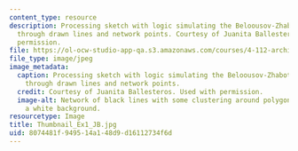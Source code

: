 ```yaml
---
content_type: resource
description: Processing sketch with logic simulating the Beloousov-Zhabotinsky Reaction
  through drawn lines and network points. Courtesy of Juanita Ballesteros. Used with
  permission.
file: https://ol-ocw-studio-app-qa.s3.amazonaws.com/courses/4-112-architecture-design-fundamentals-i-nano-machines-fall-2012/8074481f949514a148d9d16112734f6d_Thumbnail_Ex1_JB.jpg
file_type: image/jpeg
image_metadata:
  caption: Processing sketch with logic simulating the Beloousov-Zhabotinsky Reaction
    through drawn lines and network points.
  credit: Courtesy of Juanita Ballesteros. Used with permission.
  image-alt: Network of black lines with some clustering around polygonal shapes on
    a white background.
resourcetype: Image
title: Thumbnail_Ex1_JB.jpg
uid: 8074481f-9495-14a1-48d9-d16112734f6d
---
```

